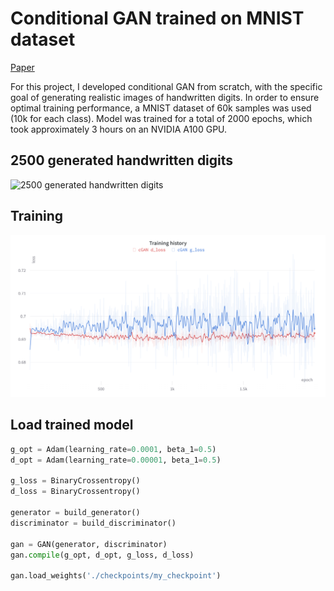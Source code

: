 # Conditional GAN trained on MNIST dataset

[Paper](https://arxiv.org/pdf/1411.1784.pdf)

For this project, I developed conditional GAN from scratch, with the specific goal of generating realistic images of handwritten digits. In order to ensure optimal training performance, a MNIST dataset of 60k samples was used (10k for each class). Model was trained for a total of 2000 epochs, which took approximately 3 hours on an NVIDIA A100 GPU.

## 2500 generated handwritten digits
![2500 generated handwritten digits](./docs/generated_images.png)

## Training
![Training history](./docs/training_history.png)

## Load trained model

```python
g_opt = Adam(learning_rate=0.0001, beta_1=0.5)
d_opt = Adam(learning_rate=0.00001, beta_1=0.5)

g_loss = BinaryCrossentropy()
d_loss = BinaryCrossentropy()

generator = build_generator()
discriminator = build_discriminator()

gan = GAN(generator, discriminator)
gan.compile(g_opt, d_opt, g_loss, d_loss)

gan.load_weights('./checkpoints/my_checkpoint')
```
